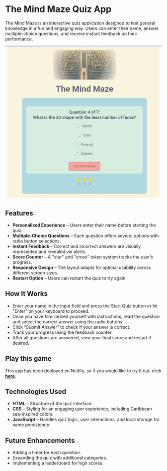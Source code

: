 # The Mind Maze Quiz App

The Mind Maze is an interactive quiz application designed to test general knowledge in a fun and engaging way. Users can enter their name, answer multiple-choice questions, and receive instant feedback on their performance.

| ![flyThrough](assets/mind-maze-screenshot.jpg) |
| ---------------------------------------------- |

## Features

- **Personalized Experience** – Users enter their name before starting the quiz.
- **Multiple-Choice Questions** – Each question offers several options with radio button selections.
- **Instant Feedback** – Correct and incorrect answers are visually represented and revealed via alerts.
- **Score Counter** – A "star" and "cross" token system tracks the user’s progress.
- **Responsive Design** – The layout adapts for optimal usability across different screen sizes.
- **Restart Option** – Users can restart the quiz to try again.

## How It Works

- Enter your name in the input field and press the Start Quiz button or hit "Enter" on your keyboard to proceed.
- Once you have familiarized yourself with instructions, read the question and select the correct answer using the radio buttons.
- Click "Submit Answer" to check if your answer is correct.
- Track your progress using the feedback counter.
- After all questions are answered, view your final score and restart if desired.

## Play this game

This app has been deployed on Netlify, so if you would like to try it out, click **[here](https://mind-maze-quiz.netlify.app/)**.

## Technologies Used

- **HTML** – Structure of the quiz interface.
- **CSS** – Styling for an engaging user experience, including Caribbean sea-inspired colors.
- **JavaScript** – Handles quiz logic, user interactions, and local storage for name persistence.

## Future Enhancements

- Adding a timer for each question.
- Expanding the quiz with additional categories.
- Implementing a leaderboard for high scores.
